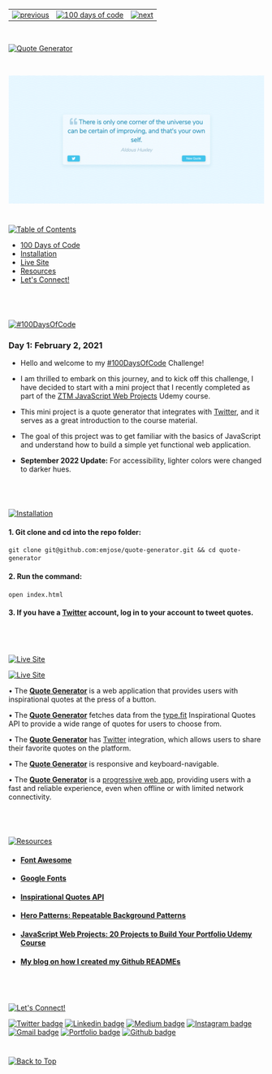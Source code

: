 <p id="header"><p>

<table><tr>
<td> <a href=#header><img src="https://res.cloudinary.com/dn1e07eul/image/upload/v1659330549/Readme%20Headers/header-left-g_df5qoe.png" alt="previous" style="width: 200px;"/></a> </td>
<td> <a href="https://github.com/emjose/one-hundred/#header"><img src="https://res.cloudinary.com/dn1e07eul/image/upload/v1659330606/Readme%20Headers/header-center_bkbdbt.png" alt="100 days of code" style="width: 580px;"/></a> </td>
<td> <a href="https://github.com/emjose/color-flipper/#header"><img src="https://res.cloudinary.com/dn1e07eul/image/upload/v1659330646/Readme%20Headers/header-right_eftaz9.png" alt="next" style="width: 200px;"/></a> </td>
</tr></table>

<br>

<p id="project-title"><p>

<a href=#table-of-contents>![Quote Generator](https://res.cloudinary.com/dn1e07eul/image/upload/v1659385852/Readme%20Headers/inter-001-quote-generator_wgq6tx.png)</a>

<br>

<a href="https://emjose.github.io/quote-generator/">![Quote Generator](Assets/preview-001-quote-generator.png)</a>

#

<p id="table-of-contents"><p>

<a href=#table-of-contents>![Table of Contents](https://res.cloudinary.com/dn1e07eul/image/upload/v1676241554/Readme%20Headers/inter-toc_ppjqdp.png)</a>

- [100 Days of Code](#100days)
- [Installation](#installation)
- [Live Site](#live-site)
- [Resources](#resources)
- [Let's Connect!](#lets-connect)

<br>

#

<p id="100days"><p>

<a href=#100days>![#100DaysOfCode](https://res.cloudinary.com/dn1e07eul/image/upload/v1659389776/Readme%20Headers/inter-100hash_kjpgmt.png)</a>

### Day 1: February 2, 2021

- Hello and welcome to my <a href="https://www.100daysofcode.com/">#100DaysOfCode</a> Challenge!

- I am thrilled to embark on this journey, and to kick off this challenge, I have decided to start with a mini project that I recently completed as part of the <a href="https://www.udemy.com/course/javascript-web-projects-to-build-your-portfolio-resume/">ZTM JavaScript Web Projects</a> Udemy course.

- This mini project is a quote generator that integrates with <a href="https://twitter.com/home">Twitter</a>, and it serves as a great introduction to the course material.

- The goal of this project was to get familiar with the basics of JavaScript and understand how to build a simple yet functional web application.

- **September 2022 Update:** For accessibility, lighter colors were changed to darker hues.

<br>

#

<p id="installation"><p>

<a href=#installation>![Installation](https://res.cloudinary.com/dn1e07eul/image/upload/v1676241746/Readme%20Headers/inter-installation_feofv9.png)</a>

#### 1. Git clone and cd into the repo folder:

```console
git clone git@github.com:emjose/quote-generator.git && cd quote-generator
```

#### 2. Run the command:

```console
open index.html
```

#### 3. If you have a <a href="https://twitter.com/home">Twitter</a> account, log in to your account to tweet quotes.

<br>

#

<p id="live-site"><p>

<a href="https://emjose.github.io/quote-generator/">![Live Site](https://res.cloudinary.com/dn1e07eul/image/upload/v1676241883/Readme%20Headers/inter-live-site_ngju4h.png)</a>

<a href="https://emjose.github.io/quote-generator/">![Live Site](Assets/001-quotes.gif)</a>

• The **[Quote Generator](https://emjose.github.io/quote-generator/)** is a web application that provides users with inspirational quotes at the press of a button.

• The **[Quote Generator](https://emjose.github.io/quote-generator/)** fetches data from the [type.fit](https://type.fit/api/quotes) Inspirational Quotes API to provide a wide range of quotes for users to choose from.

• The **[Quote Generator](https://emjose.github.io/quote-generator/)** has [Twitter](https://twitter.com/home) integration, which allows users to share their favorite quotes on the platform.

• The **[Quote Generator](https://emjose.github.io/quote-generator/)** is responsive and keyboard-navigable.

• The **[Quote Generator](https://emjose.github.io/quote-generator/)** is a [progressive web app](https://developer.mozilla.org/en-US/docs/Web/Progressive_web_apps), providing users with a fast and reliable experience, even when offline or with limited network connectivity.

<br>

#

<p id="resources"><p>

<a href=#resources>![Resources](https://res.cloudinary.com/dn1e07eul/image/upload/v1676242028/Readme%20Headers/inter-resources_pkqnox.png)</a>

- #### [Font Awesome](https://fontawesome.com/)

- #### [Google Fonts](https://fonts.google.com/)

- #### [Inspirational Quotes API](https://quotes-react.netlify.app/)

- #### [Hero Patterns: Repeatable Background Patterns](http://www.heropatterns.com/)

- #### [JavaScript Web Projects: 20 Projects to Build Your Portfolio Udemy Course](https://www.udemy.com/course/javascript-web-projects-to-build-your-portfolio-resume/)

- #### [My blog on how I created my Github READMEs](https://emmanueljose.medium.com/readme-a-makeover-story-b9c7be37a6de?sk=7ae6623d365409d875753e4604e42ffd)

<br>

#

<p id="lets-connect"><p>

<a href=#lets-connect>![Let's Connect!](https://res.cloudinary.com/dn1e07eul/image/upload/v1676242200/Readme%20Headers/inter-lets-connect_cky9bh.png)</a>

<p><a href="https://twitter.com/Emmanuel_Labor"><img src="https://img.shields.io/badge/twitter-%231DA1F2.svg?&style=for-the-badge&logo=twitter&logoColor=white" height=30 width=90 alt="Twitter badge"></a> <a href="https://www.linkedin.com/in/emmanuelpjose/"><img src="https://img.shields.io/badge/linkedin-%230064e7.svg?&style=for-the-badge&logo=linkedin&logoColor=white" height=30 width=90 alt="Linkedin badge"></a> <a href="https://emmanueljose.medium.com/"><img src="https://img.shields.io/badge/medium-%238700f5.svg?&style=for-the-badge&logo=medium&logoColor=white" height=30 width=90 alt="Medium badge"></a> <a href="https://www.instagram.com/emmanuel_jose/"><img src="https://img.shields.io/badge/instagram-%23ff0077.svg?&style=for-the-badge&logo=instagram&logoColor=white" height=30 width=90 alt="Instagram badge"></a> <a href="mailto:emjose@gmail.com"><img src="https://img.shields.io/badge/gmail-%23fd1745.svg?&style=for-the-badge&logo=gmail&logoColor=white" height=30 width=90 alt="Gmail badge"></a> <a href="https://www.emmanuel-jose.com/"><img src="https://img.shields.io/badge/portfolio-%23FF0000.svg?&style=for-the-badge&logoColor=white" height=30 width=90 alt="Portfolio badge"></a> <a href="https://github.com/emjose"><img src="https://img.shields.io/badge/github-%23ff8e44.svg?&style=for-the-badge&logo=github&logoColor=white" height=30 width=90 alt="Github badge"></a></p>

#

<a href=#header>![Back to Top](https://res.cloudinary.com/dn1e07eul/image/upload/v1676242403/Readme%20Headers/inter-congrats_vtbvmp.png)</a>
